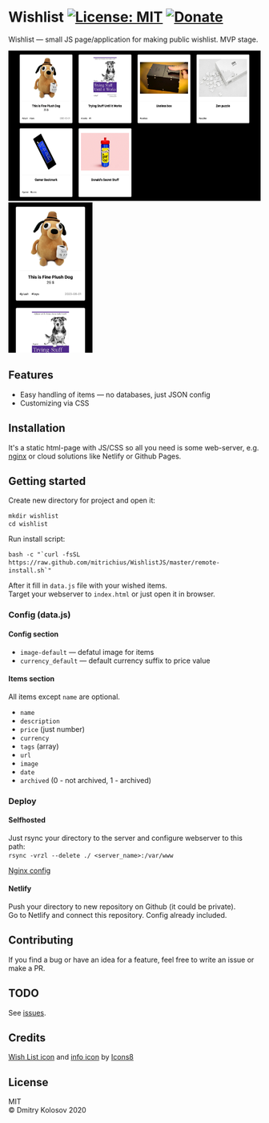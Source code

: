 # Wishlist [![License: MIT](https://img.shields.io/badge/License-MIT-green.svg)](https://opensource.org/licenses/MIT) [![Donate](https://img.shields.io/badge/Donate-PayPal-blue.svg)](https://www.paypal.com/paypalme/mitrichius/1)

Wishlist — small JS page/application for making public wishlist. MVP stage.

<img src="https://raw.githubusercontent.com/Mitrichius/WishlistJS/master/images/screenshot-web.png" height="300px"> <img src="https://raw.githubusercontent.com/Mitrichius/WishlistJS/master/images/screenshot-mobile.png" height="300px">

## Features
- Easy handling of items — no databases, just JSON config
- Customizing via CSS

## Installation
It's a static html-page with JS/CSS so all you need is some web-server, e.g. [nginx](https://github.com/Mitrichius/WishlistJS/blob/master/nginx.conf) or cloud solutions like Netlify or Github Pages.

## Getting started
Create new directory for project and open it:
```
mkdir wishlist
cd wishlist
```

Run install script:  
```
bash -c "`curl -fsSL https://raw.github.com/mitrichius/WishlistJS/master/remote-install.sh`"  
```

After it fill in `data.js` file with your wished items.  
Target your webserver to `index.html` or just open it in browser.  

### Config (data.js)

#### Config section
- `image-default` — defatul image for items 
- `currency_default` — default currency suffix to price value

#### Items section
All items except `name` are optional.
- `name`
- `description`
- `price` (just number)
- `currency`
- `tags` (array)
- `url` 
- `image`
- `date`
- `archived` (0 - not archived, 1 - archived)

### Deploy

#### Selfhosted 
Just rsync your directory to the server and configure webserver to this path:  
`rsync -vrzl --delete ./ <server_name>:/var/www`  

[Nginx config](https://github.com/Mitrichius/WishlistJS/blob/master/nginx.conf)

#### Netlify 
Push your directory to new repository on Github (it could be private).  
Go to Netlify and connect this repository. Config already included.  

## Contributing
If you find a bug or have an idea for a feature, feel free to write an issue or make a PR.

## TODO
See [issues](https://github.com/Mitrichius/WishlistJS/issues).

## Credits
[Wish List icon](https://icons8.com/icons/set/wish-list) and [info icon](https://icons8.com/icons/set/info) by [Icons8](https://icons8.com)

## License
MIT  
© Dmitry Kolosov 2020
